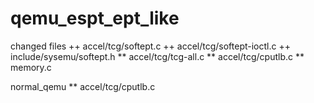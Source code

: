# qemu_espt_ept_like
changed files 
++ accel/tcg/softept.c
++ accel/tcg/softept-ioctl.c
++ include/sysemu/softept.h
** accel/tcg/tcg-all.c
** accel/tcg/cputlb.c
** memory.c

normal_qemu
** accel/tcg/cputlb.c
